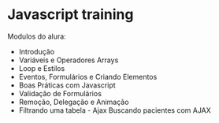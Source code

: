 # Javascript training

Modulos do alura:
- Introdução
- Variáveis e Operadores Arrays 
- Loop e Estilos 
- Eventos, Formulários e Criando Elementos 
- Boas Práticas com Javascript 
- Validação de Formulários 
- Remoção, Delegação e Animação 
- Filtrando uma tabela - Ajax Buscando pacientes com AJAX
